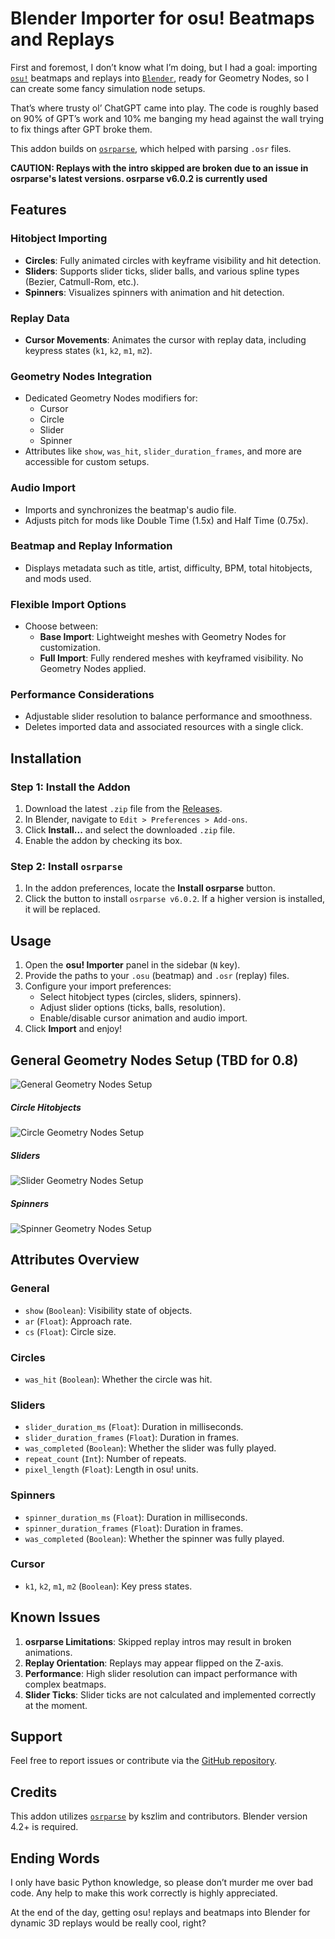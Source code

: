 # Blender Importer for osu! Beatmaps and Replays

First and foremost, I don’t know what I’m doing, but I had a goal: importing [`osu!`](https://osu.ppy.sh/) beatmaps and replays into [`Blender`](https://www.blender.org/), ready for Geometry Nodes, so I can create some fancy simulation node setups.

That’s where trusty ol’ ChatGPT came into play. The code is roughly based on 90% of GPT’s work and 10% me banging my head against the wall trying to fix things after GPT broke them.

This addon builds on [`osrparse`](https://github.com/kszlim/osu-replay-parser), which helped with parsing `.osr` files.

**CAUTION: Replays with the intro skipped are broken due to an issue in osrparse's latest versions. osrparse v6.0.2 is currently used**

## Features

### Hitobject Importing
- **Circles**: Fully animated circles with keyframe visibility and hit detection.
- **Sliders**: Supports slider ticks, slider balls, and various spline types (Bezier, Catmull-Rom, etc.).
- **Spinners**: Visualizes spinners with animation and hit detection.

### Replay Data
- **Cursor Movements**: Animates the cursor with replay data, including keypress states (`k1`, `k2`, `m1`, `m2`).

### Geometry Nodes Integration
- Dedicated Geometry Nodes modifiers for:
  - Cursor
  - Circle
  - Slider
  - Spinner
- Attributes like `show`, `was_hit`, `slider_duration_frames`, and more are accessible for custom setups.

### Audio Import
- Imports and synchronizes the beatmap's audio file.
- Adjusts pitch for mods like Double Time (1.5x) and Half Time (0.75x).

### Beatmap and Replay Information
- Displays metadata such as title, artist, difficulty, BPM, total hitobjects, and mods used.

### Flexible Import Options
- Choose between:
  - **Base Import**: Lightweight meshes with Geometry Nodes for customization.
  - **Full Import**: Fully rendered meshes with keyframed visibility. No Geometry Nodes applied.

### Performance Considerations
- Adjustable slider resolution to balance performance and smoothness.
- Deletes imported data and associated resources with a single click.

## Installation

### Step 1: Install the Addon
1. Download the latest `.zip` file from the [Releases](https://github.com/wavezz1/import_osu_addon/releases).
2. In Blender, navigate to `Edit > Preferences > Add-ons`.
3. Click **Install...** and select the downloaded `.zip` file.
4. Enable the addon by checking its box.

### Step 2: Install `osrparse`
1. In the addon preferences, locate the **Install osrparse** button.
2. Click the button to install `osrparse v6.0.2`. If a higher version is installed, it will be replaced.

## Usage

1. Open the **osu! Importer** panel in the sidebar (`N` key).
2. Provide the paths to your `.osu` (beatmap) and `.osr` (replay) files.
3. Configure your import preferences:
   - Select hitobject types (circles, sliders, spinners).
   - Adjust slider options (ticks, balls, resolution).
   - Enable/disable cursor animation and audio import.
4. Click **Import** and enjoy!

## General Geometry Nodes Setup (TBD for 0.8)
![General Geometry Nodes Setup](geo_setup/geo_nodes_setup_general.png)

##### Circle Hitobjects
![Circle Geometry Nodes Setup](geo_setup/geo_nodes_setup_circle.png)

##### Sliders
![Slider Geometry Nodes Setup](geo_setup/geo_nodes_setup_slider.png)

##### Spinners
![Spinner Geometry Nodes Setup](geo_setup/geo_nodes_setup_spinner.png)

## Attributes Overview

### General
- `show` (`Boolean`): Visibility state of objects.
- `ar` (`Float`): Approach rate.
- `cs` (`Float`): Circle size.

### Circles
- `was_hit` (`Boolean`): Whether the circle was hit.

### Sliders
- `slider_duration_ms` (`Float`): Duration in milliseconds.
- `slider_duration_frames` (`Float`): Duration in frames.
- `was_completed` (`Boolean`): Whether the slider was fully played.
- `repeat_count` (`Int`): Number of repeats.
- `pixel_length` (`Float`): Length in osu! units.

### Spinners
- `spinner_duration_ms` (`Float`): Duration in milliseconds.
- `spinner_duration_frames` (`Float`): Duration in frames.
- `was_completed` (`Boolean`): Whether the spinner was fully played.

### Cursor
- `k1`, `k2`, `m1`, `m2` (`Boolean`): Key press states.

## Known Issues

1. **osrparse Limitations**: Skipped replay intros may result in broken animations.
2. **Replay Orientation**: Replays may appear flipped on the Z-axis.
3. **Performance**: High slider resolution can impact performance with complex beatmaps.
4. **Slider Ticks**: Slider ticks are not calculated and implemented correctly at the moment.

## Support

Feel free to report issues or contribute via the [GitHub repository](https://github.com/wavezz1/import_osu_addon/issues).

## Credits

This addon utilizes [`osrparse`](https://github.com/kszlim/osu-replay-parser) by kszlim and contributors. Blender version 4.2+ is required.

## Ending Words

I only have basic Python knowledge, so please don’t murder me over bad code. Any help to make this work correctly is highly appreciated.

At the end of the day, getting osu! replays and beatmaps into Blender for dynamic 3D replays would be really cool, right?
